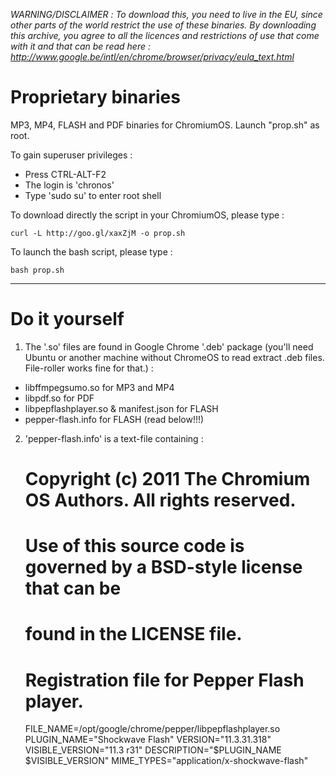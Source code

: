*WARNING/DISCLAIMER :* 
*To download this, you need to live in the EU, since other parts of the world restrict the use of these binaries. By downloading this archive, you agree to all the licences and restrictions of use that come with it and that can be read here : http://www.google.be/intl/en/chrome/browser/privacy/eula_text.html*

Proprietary binaries
====

MP3, MP4, FLASH and PDF binaries for ChromiumOS. 
Launch "prop.sh" as root.

To gain superuser privileges :
- Press CTRL-ALT-F2
- The login is 'chronos'
- Type 'sudo su' to enter root shell

To download directly the script in your ChromiumOS, please type : 

    curl -L http://goo.gl/xaxZjM -o prop.sh
    
To launch the bash script, please type :

    bash prop.sh
    
    
***

Do it yourself
===

1) The '.so' files are found in Google Chrome '.deb' package (you'll need Ubuntu or another machine without ChromeOS to read extract .deb files. File-roller works fine for that.) : 

- libffmpegsumo.so for MP3 and MP4
- libpdf.so for PDF
- libpepflashplayer.so & manifest.json for FLASH
- pepper-flash.info for FLASH (read below!!!) 
    
2) 'pepper-flash.info' is a text-file containing : 

      # Copyright (c) 2011 The Chromium OS Authors. All rights reserved.
      # Use of this source code is governed by a BSD-style license that can be
      # found in the LICENSE file.
      
      # Registration file for Pepper Flash player.
    
      FILE_NAME=/opt/google/chrome/pepper/libpepflashplayer.so
      PLUGIN_NAME="Shockwave Flash"
      VERSION="11.3.31.318"
      VISIBLE_VERSION="11.3 r31"
      DESCRIPTION="$PLUGIN_NAME $VISIBLE_VERSION"
      MIME_TYPES="application/x-shockwave-flash"
    
